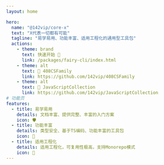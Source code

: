```yaml
---
layout: home

hero:
  name: "@142vip/core-x"
  text: "X代表一切都有可能"
  tagline: "易学易用、功能丰富、适用工程化的通用型工具包"
  actions:
    - theme: brand
      text: 快速开始 🚀
      link: /packages/fairy-cli/index.html
    - theme: alt
      text: 📙 408CSFamily
      link: https://github.com/142vip/408CSFamily
    - theme: alt
      text: 📘 JavaScriptCollection
      link: https://github.com/142vip/JavaScriptCollection
# 功能页
features:
  - title: 易学易用
    details: 文档丰富、提供完整、丰富的入门方案
    icon: 🛡️
  - title: 功能丰富
    details: 类型安全、基于TS编码、功能丰富的工具包
    icon: 🚀
  - title: 适用工程化
    details: 适用工程化，可复用性极高，支持Monorepo模式
    icon: 🧰
---
```


<script setup>
import HomePage from '@theme/components/HomePage.vue'
</script>

<HomePage/>
